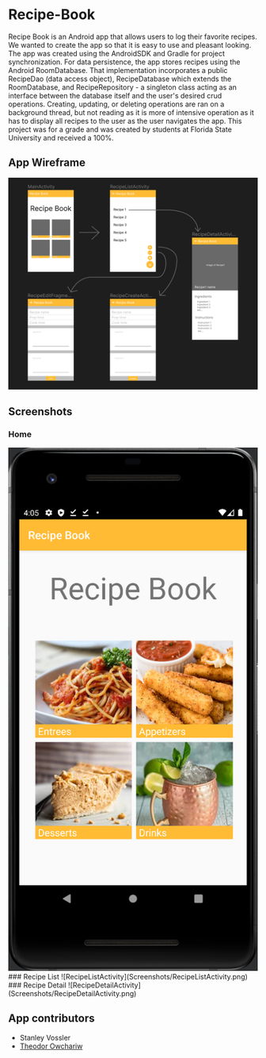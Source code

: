 # Recipe-Book
Recipe Book is an Android app that allows users to log their favorite recipes. We wanted to create the app so that it is easy to use and pleasant looking. The app was created using the AndroidSDK and Gradle for project synchronization. For data persistence, the app stores recipes using the Android RoomDatabase. That implementation incorporates a public RecipeDao (data access object), RecipeDatabase which extends the RoomDatabase, and RecipeRepository - a singleton class acting as an interface between the database itself and the user's desired crud operations. Creating, updating, or deleting operations are ran on a background thread, but not reading as it is more of intensive operation as it has to display all recipes to the user as the user navigates the app. This project was for a grade and was created by students at Florida State University and received a 100%.

## App Wireframe
![Wireframe](Screenshots/RecipeBook_Wireframe.png)

## Screenshots
### Home
<!-- ![MainActivity](Screenshots/MainActivity.png) -->
<img src="Screenshots/MainActivity.png" alt="Wireframe" width="600"/>
### Recipe List
![RecipeListActivity](Screenshots/RecipeListActivity.png)
### Recipe Detail
![RecipeDetailActivity](Screenshots/RecipeDetailActivity.png)

## App contributors
* Stanley Vossler
* [Theodor Owchariw](https://github.com/TheodorOwchariw "His GitHub profile")

